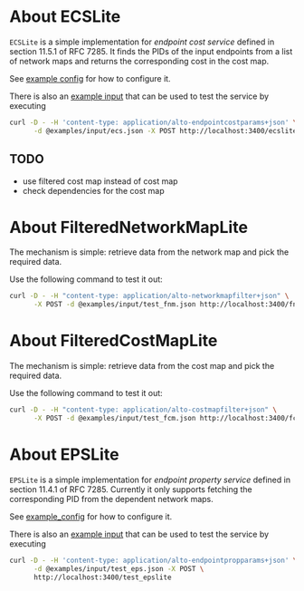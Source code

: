 # About ECSLite

`ECSLite` is a simple implementation for *endpoint cost service* defined in
section 11.5.1 of RFC 7285. It finds the PIDs of the input endpoints from a list
of network maps and returns the corresponding cost in the cost map.

See [example config](../../examples/resources/test_ecslite.conf) for how to configure
it.

There is also an [example input](../../examples/input/ecs.json) that can be used to
test the service by executing

~~~bash
curl -D - -H 'content-type: application/alto-endpointcostparams+json' \
      -d @examples/input/ecs.json -X POST http://localhost:3400/ecslite
~~~

## TODO

- use filtered cost map instead of cost map
- check dependencies for the cost map

# About FilteredNetworkMapLite

The mechanism is simple: retrieve data from the network map and pick the
required data.

Use the following command to test it out:

~~~bash
curl -D - -H "content-type: application/alto-networkmapfilter+json" \
      -X POST -d @examples/input/test_fnm.json http://localhost:3400/fnmlite
~~~

# About FilteredCostMapLite

The mechanism is simple: retrieve data from the cost map and pick the required
data.

Use the following command to test it out:

~~~bash
curl -D - -H "content-type: application/alto-costmapfilter+json" \
      -X POST -d @examples/input/test_fcm.json http://localhost:3400/fcmlite
~~~

# About EPSLite

`EPSLite` is a simple implementation for *endpoint property service* defined in
section 11.4.1 of RFC 7285. Currently it only supports fetching the
corresponding PID from the dependent network maps.

See [example_config](../../examples/resources/test_epslite.conf) for how to
configure it.

There is also an [example input](../../examples/input/test_eps.json) that can be
used to test the service by executing

~~~bash
curl -D - -H 'content-type: application/alto-endpointpropparams+json' \
      -d @examples/input/test_eps.json -X POST \
      http://localhost:3400/test_epslite
~~~
